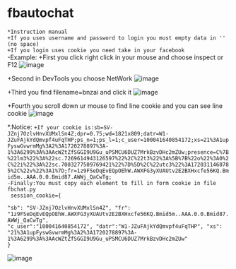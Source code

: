 # fbautochat
`*Instruction manual `   
`+If you uses username and password to login you must empty data in '' (no space) `  
`+If you login uses cookie you need take in your facebook `   
-Example:
+First you click right click in your mouse and choose inspect or F12
![image](https://github.com/PhCtrlZ/fbautochat/assets/99201700/ba9bf9b6-c381-40c5-91d9-3715b2399f63)

+Second in DevTools you choose NetWork
![image](https://github.com/PhCtrlZ/fbautochat/assets/99201700/5eda3fdb-6e0e-4d3b-a360-c74496920f0b)

+Third you find filename=bnzai and click it
![image](https://github.com/PhCtrlZ/fbautochat/assets/99201700/1c5e8db5-9004-4449-bf84-8090ee7ff5ec)

+Fourth you scroll down ur mouse to find line cookie and you can see line cookie
![image](https://github.com/PhCtrlZ/fbautochat/assets/99201700/36cb4727-92ac-40db-97f8-03a5c8148bb4)

*.Notice:
`+If your cookie is:sb=SV-JZnj7OzlvHnvXUMxlSn4Z;dpr=0.75;wd=1821x809;datr=W1-JZuFAjkYdQmvpf4uFqTHP;ps_n=1;ps_l=1;c_user=100041640854172;xs=21%3A1upFyswGvwrmMg%3A2%3A1720278897%3A-1%3A6299%3A%3AAcWZtZfSGGI9U9Gu_uPSMCU6DUZ7MrkBzvDHc2mZUw;presence=C%7B%22lm3%22%3A%22sc.7269614943126597%22%2C%22t3%22%3A%5B%7B%22o%22%3A0%2C%22i%22%3A%22sc.7003277509769421%22%7D%5D%2C%22utc3%22%3A1720311460785%2C%22v%22%3A1%7D;fr=1z9FSeDqEvEQpOEhW.AWXFG3yXUAUtv2E2BXHxcfe56KQ.Bmid5m..AAA.0.0.Bmid87.AWWj_QaCwTg; `  
`-Finally:You must copy each element to fill in form cookie in file fbchat.py`   
<code>
  session_cookie={  
    "sb": "SV-JZnj7OzlvHnvXUMxlSn4Z",
    "fr": "1z9FSeDqEvEQpOEhW.AWXFG3yXUAUtv2E2BXHxcfe56KQ.Bmid5m..AAA.0.0.Bmid87.AWWj_QaCwTg",
    "c_user":"100041640854172",
    "datr":"W1-JZuFAjkYdQmvpf4uFqTHP",
    "xs": "21%3A1upFyswGvwrmMg%3A2%3A1720278897%3A-1%3A6299%3A%3AAcWZtZfSGGI9U9Gu_uPSMCU6DUZ7MrkBzvDHc2mZUw"
}      </code>

![image](https://github.com/PhCtrlZ/fbautochat/assets/99201700/bd1956b2-1aa4-4341-90f0-3b7c5fa26dfa)

